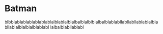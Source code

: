 # Batman
blbblablablablablablablalblablalblalbalblalblblalbalblablabllabllabllablablalblabllablalblalblalblablabl
lalbalblabllablabl
